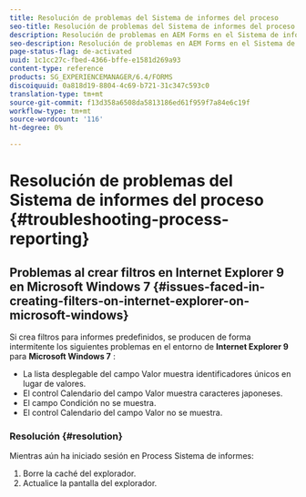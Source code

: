 ```yaml
---
title: Resolución de problemas del Sistema de informes del proceso
seo-title: Resolución de problemas del Sistema de informes del proceso
description: Resolución de problemas en AEM Forms en el Sistema de informes de procesos JEE
seo-description: Resolución de problemas en AEM Forms en el Sistema de informes de procesos JEE
page-status-flag: de-activated
uuid: 1c1cc27c-fbed-4366-bffe-e1581d269a93
content-type: reference
products: SG_EXPERIENCEMANAGER/6.4/FORMS
discoiquuid: 0a818d19-8804-4c69-b721-31c347c593c0
translation-type: tm+mt
source-git-commit: f13d358a6508da5813186ed61f959f7a84e6c19f
workflow-type: tm+mt
source-wordcount: '116'
ht-degree: 0%

---
```



# Resolución de problemas del Sistema de informes del proceso {#troubleshooting-process-reporting}

## Problemas al crear filtros en Internet Explorer 9 en Microsoft Windows 7 {#issues-faced-in-creating-filters-on-internet-explorer-on-microsoft-windows}

Si crea filtros para informes predefinidos, se producen de forma intermitente los siguientes problemas en el entorno de **Internet Explorer 9** para **Microsoft Windows 7** :

* La lista desplegable del campo Valor muestra identificadores únicos en lugar de valores.
* El control Calendario del campo Valor muestra caracteres japoneses.
* El campo Condición no se muestra.
* El control Calendario del campo Valor no se muestra.

### Resolución {#resolution}

Mientras aún ha iniciado sesión en Process Sistema de informes:

1. Borre la caché del explorador.
1. Actualice la pantalla del explorador.

